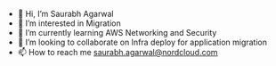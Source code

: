 - 👋 Hi, I’m Saurabh Agarwal
- 👀 I’m interested in Migration
- 🌱 I’m currently learning AWS Networking and Security
- 💞️ I’m looking to collaborate on Infra deploy for application migration
- 📫 How to reach me saurabh.agarwal@nordcloud.com

<!---
nordc-sagarwal/nordc-sagarwal is a ✨ special ✨ repository because its `README.md` (this file) appears on your GitHub profile.
You can click the Preview link to take a look at your changes.
--->

